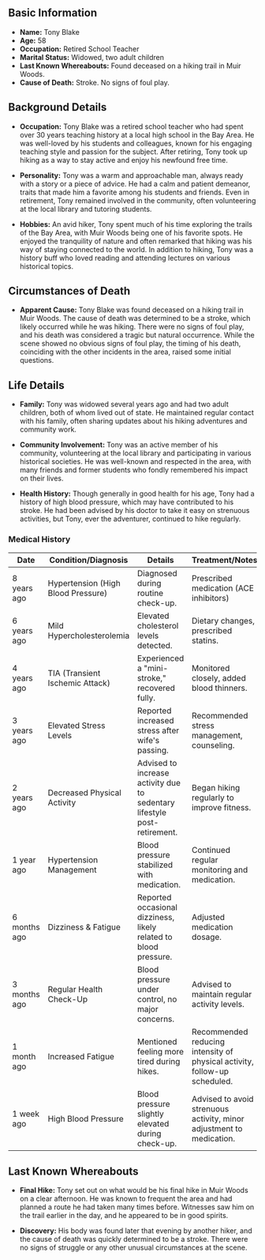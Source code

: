 ## Basic Information

- **Name:** Tony Blake
- **Age:** 58
- **Occupation:** Retired School Teacher
- **Marital Status:** Widowed, two adult children
- **Last Known Whereabouts:** Found deceased on a hiking trail in Muir Woods.
- **Cause of Death:** Stroke. No signs of foul play.

## Background Details

- **Occupation:** Tony Blake was a retired school teacher who had spent over 30 years teaching history at a local high school in the Bay Area. He was well-loved by his students and colleagues, known for his engaging teaching style and passion for the subject. After retiring, Tony took up hiking as a way to stay active and enjoy his newfound free time.

- **Personality:** Tony was a warm and approachable man, always ready with a story or a piece of advice. He had a calm and patient demeanor, traits that made him a favorite among his students and friends. Even in retirement, Tony remained involved in the community, often volunteering at the local library and tutoring students.

- **Hobbies:** An avid hiker, Tony spent much of his time exploring the trails of the Bay Area, with Muir Woods being one of his favorite spots. He enjoyed the tranquility of nature and often remarked that hiking was his way of staying connected to the world. In addition to hiking, Tony was a history buff who loved reading and attending lectures on various historical topics.

## Circumstances of Death

- **Apparent Cause:** Tony Blake was found deceased on a hiking trail in Muir Woods. The  cause of death was determined to be a stroke, which likely occurred while he was hiking. There were no signs of foul play, and his death was considered a tragic but natural occurrence. While the scene showed no obvious signs of foul play, the timing of his death, coinciding with the other incidents in the area, raised some initial questions.

## Life Details

- **Family:** Tony was widowed several years ago and had two adult children, both of whom lived out of state. He maintained regular contact with his family, often sharing updates about his hiking adventures and community work.

- **Community Involvement:** Tony was an active member of his community, volunteering at the local library and participating in various historical societies. He was well-known and respected in the area, with many friends and former students who fondly remembered his impact on their lives.

- **Health History:** Though generally in good health for his age, Tony had a history of high blood pressure, which may have contributed to his stroke. He had been advised by his doctor to take it easy on strenuous activities, but Tony, ever the adventurer, continued to hike regularly.

### Medical History

| **Date**       | **Condition/Diagnosis**           | **Details**                                          | **Treatment/Notes**                            |
|----------------|-----------------------------------|-----------------------------------------------------|------------------------------------------------|
| 8 years ago    | Hypertension (High Blood Pressure)| Diagnosed during routine check-up.                   | Prescribed medication (ACE inhibitors)         |
| 6 years ago    | Mild Hypercholesterolemia         | Elevated cholesterol levels detected.                | Dietary changes, prescribed statins.           |
| 4 years ago    | TIA (Transient Ischemic Attack)   | Experienced a "mini-stroke," recovered fully.        | Monitored closely, added blood thinners.       |
| 3 years ago    | Elevated Stress Levels            | Reported increased stress after wife's passing.      | Recommended stress management, counseling.     |
| 2 years ago    | Decreased Physical Activity       | Advised to increase activity due to sedentary lifestyle post-retirement. | Began hiking regularly to improve fitness.     |
| 1 year ago     | Hypertension Management           | Blood pressure stabilized with medication.           | Continued regular monitoring and medication.   |
| 6 months ago   | Dizziness & Fatigue               | Reported occasional dizziness, likely related to blood pressure. | Adjusted medication dosage.                    |
| 3 months ago   | Regular Health Check-Up           | Blood pressure under control, no major concerns.     | Advised to maintain regular activity levels.   |
| 1 month ago    | Increased Fatigue                 | Mentioned feeling more tired during hikes.           | Recommended reducing intensity of physical activity, follow-up scheduled. |
| 1 week ago     | High Blood Pressure               | Blood pressure slightly elevated during check-up.    | Advised to avoid strenuous activity, minor adjustment to medication. |

## Last Known Whereabouts

- **Final Hike:** Tony set out on what would be his final hike in Muir Woods on a clear afternoon. He was known to frequent the area and had planned a route he had taken many times before. Witnesses saw him on the trail earlier in the day, and he appeared to be in good spirits.

- **Discovery:** His body was found later that evening by another hiker, and the cause of death was quickly determined to be a stroke. There were no signs of struggle or any other unusual circumstances at the scene.
